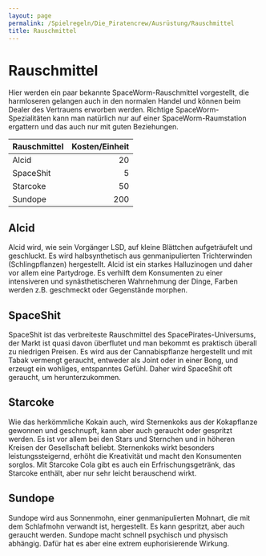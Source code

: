 ```yaml
---
layout: page
permalink: /Spielregeln/Die_Piratencrew/Ausrüstung/Rauschmittel
title: Rauschmittel
---
```


# Rauschmittel

Hier werden ein paar bekannte SpaceWorm-Rauschmittel vorgestellt, die harmloseren gelangen auch in den normalen Handel und können beim Dealer des Vertrauens erworben werden. Richtige SpaceWorm-Spezialitäten kann man natürlich nur auf einer SpaceWorm-Raumstation ergattern und das auch nur mit guten Beziehungen.

| Rauschmittel | Kosten/Einheit |
| ------------ | -------------: |
| Alcid | 20 |
| SpaceShit | 5 |
| Starcoke | 50 |
| Sundope | 200 |

## Alcid

Alcid wird, wie sein Vorgänger LSD, auf kleine Blättchen aufgeträufelt und geschluckt. Es wird halbsynthetisch aus genmanipulierten Trichterwinden (Schlingpflanzen) hergestellt. Alcid ist ein starkes Halluzinogen und daher vor allem eine Partydroge. Es verhilft dem Konsumenten zu einer intensiveren und synästhetischeren Wahrnehmung der Dinge, Farben werden z.B. geschmeckt oder Gegenstände morphen.

## SpaceShit

SpaceShit ist das verbreiteste Rauschmittel des SpacePirates-Universums, der Markt ist quasi davon überflutet und man bekommt es praktisch überall zu niedrigen Preisen. Es wird aus der Cannabispflanze hergestellt und mit Tabak vermengt geraucht, entweder als Joint oder in einer Bong, und erzeugt ein wohliges, entspanntes Gefühl. Daher wird SpaceShit oft geraucht, um herunterzukommen.

## Starcoke

Wie das herkömmliche Kokain auch, wird Sternenkoks aus der Kokapflanze gewonnen und geschnupft, kann aber auch geraucht oder gespritzt werden. Es ist vor allem bei den Stars und Sternchen und in höheren Kreisen der Gesellschaft beliebt. Sternenkoks wirkt besonders leistungssteigernd, erhöht die Kreativität und macht den Konsumenten sorglos. Mit Starcoke Cola gibt es auch ein Erfrischungsgetränk, das Starcoke enthält, aber nur sehr leicht berauschend wirkt.

## Sundope

Sundope wird aus Sonnenmohn, einer genmanipulierten Mohnart, die mit dem Schlafmohn verwandt ist, hergestellt. Es kann gespritzt, aber auch geraucht werden. Sundope macht schnell psychisch und physisch abhängig. Dafür hat es aber eine extrem euphorisierende Wirkung.
